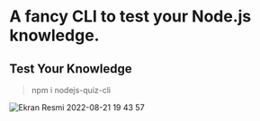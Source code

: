 # A fancy CLI to test your Node.js knowledge.

## Test Your Knowledge

> npm i nodejs-quiz-cli

![Ekran Resmi 2022-08-21 19 43 57](https://user-images.githubusercontent.com/90466553/185802075-108104c7-dc9a-465a-9644-6a0a43debc7d.png)

